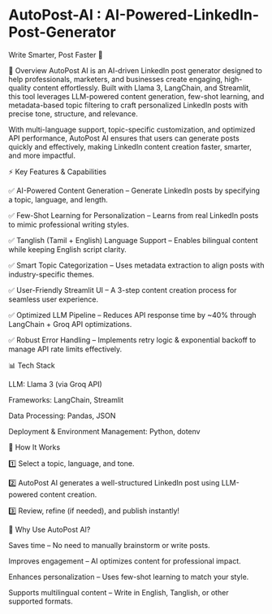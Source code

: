 # AutoPost-AI : AI-Powered-LinkedIn-Post-Generator
Write Smarter, Post Faster  🚀

📌 Overview
AutoPost AI is an AI-driven LinkedIn post generator designed to help professionals, marketers, and businesses create engaging, high-quality content effortlessly. Built with Llama 3, LangChain, and Streamlit, this tool leverages LLM-powered content generation, few-shot learning, and metadata-based topic filtering to craft personalized LinkedIn posts with precise tone, structure, and relevance.

With multi-language support, topic-specific customization, and optimized API performance, AutoPost AI ensures that users can generate posts quickly and effectively, making LinkedIn content creation faster, smarter, and more impactful.

⚡ Key Features & Capabilities

✅ AI-Powered Content Generation – Generate LinkedIn posts by specifying a topic, language, and length.

✅ Few-Shot Learning for Personalization – Learns from real LinkedIn posts to mimic professional writing styles.

✅ Tanglish (Tamil + English) Language Support – Enables bilingual content while keeping English script clarity.

✅ Smart Topic Categorization – Uses metadata extraction to align posts with industry-specific themes.

✅ User-Friendly Streamlit UI – A 3-step content creation process for seamless user experience.

✅ Optimized LLM Pipeline – Reduces API response time by ~40% through LangChain + Groq API optimizations.

✅ Robust Error Handling – Implements retry logic & exponential backoff to manage API rate limits effectively.

📊 Tech Stack

LLM: Llama 3 (via Groq API)

Frameworks: LangChain, Streamlit

Data Processing: Pandas, JSON

Deployment & Environment Management: Python, dotenv

🚀 How It Works

1️⃣ Select a topic, language, and tone.

2️⃣ AutoPost AI generates a well-structured LinkedIn post using LLM-powered content creation.

3️⃣ Review, refine (if needed), and publish instantly!

🎯 Why Use AutoPost AI?

Saves time – No need to manually brainstorm or write posts.

Improves engagement – AI optimizes content for professional impact.

Enhances personalization – Uses few-shot learning to match your style.

Supports multilingual content – Write in English, Tanglish, or other supported formats.
